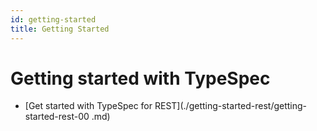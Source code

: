 ```yaml
---
id: getting-started
title: Getting Started
---
```


# Getting started with TypeSpec

- [Get started with TypeSpec for REST](./getting-started-rest/getting-started-rest-00
  .md)
